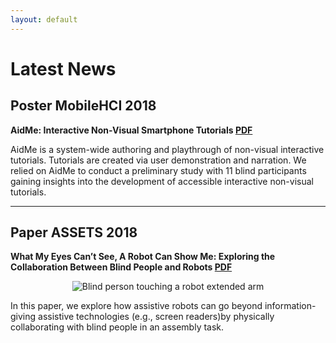```yaml
---
layout: default
---
```

# Latest News

## Poster MobileHCI 2018 
**AidMe: Interactive Non-Visual Smartphone Tutorials [PDF](./pub/mobilehci18_aidme.pdf)**

AidMe is a system-wide authoring and playthrough of non-visual interactive tutorials. Tutorials are created via user demonstration and narration. We relied on AidMe to conduct a preliminary study with 11 blind participants gaining insights into the development of accessible interactive non-visual tutorials.


*** 

## Paper ASSETS 2018 
**What My Eyes Can’t See, A Robot Can Show Me: Exploring the Collaboration Between Blind People and Robots [PDF](./pub/assets18_robot.pdf)**
<p align="center">
    <img src="https://github.com/AndreFPRodrigues/home/blob/master/img/assests2018.png?raw=true" alt="Blind person touching a robot extended arm"/>
</p>

In this paper, we explore how assistive robots can go beyond information-giving assistive technologies (e.g., screen readers)by physically collaborating with blind people in an assembly task. 







